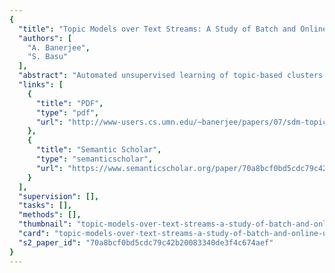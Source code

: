 ```yaml
---
{
  "title": "Topic Models over Text Streams: A Study of Batch and Online Unsupervised Learning",
  "authors": [
    "A. Banerjee",
    "S. Basu"
  ],
  "abstract": "Automated unsupervised learning of topic-based clusters is used in various text data mining applications, e.g., document organization in content management, information retrieval and filtering in news aggregation services. Typically batch models are used for this purpose, which perform clustering on the document collection in aggregate. In this paper, we first analyze three batch topic models that have been recently proposed in the machine learning and data mining community – Latent Dirichlet Allocation (LDA), Dirichlet Compound Multinomial (DCM) mixtures and von-Mises Fisher (vMF) mixture models. Our discussion uses a common framework based on the particular assumptions made regarding the conditional distributions corresponding to each component and the topic priors. Our experiments on large real-world document collections demonstrate that though LDA is a good model for finding word-level topics, vMF finds better document-level topic clusters more efficiently, which is often important in text mining applications. In cases where offline clustering on complete document collections is infeasible due to resource constraints, online unsupervised clustering methods that process incoming data incrementally are necessary. To this end, we propose online variants of vMF, EDCM and LDA. Experiments on real-world streaming text illustrate the speed and performance benefits of online vMF. Finally, we propose a practical heuristic for hybrid topic modeling, which learns online topic models on streaming text data and intermittently runs batch topic models on aggregated documents offline. Such a hybrid model is useful for applications (e.g., dynamic topic-based aggregation of consumer-generated content in social networking sites) that need a good tradeoff between the performance of batch offline algorithms and efficiency of incremental online algorithms.",
  "links": [
    {
      "title": "PDF",
      "type": "pdf",
      "url": "http://www-users.cs.umn.edu/~banerjee/papers/07/sdm-topics-long.pdf"
    },
    {
      "title": "Semantic Scholar",
      "type": "semanticscholar",
      "url": "https://www.semanticscholar.org/paper/70a8bcf0bd5cdc79c42b20083340de3f4c674aef"
    }
  ],
  "supervision": [],
  "tasks": [],
  "methods": [],
  "thumbnail": "topic-models-over-text-streams-a-study-of-batch-and-online-unsupervised-learning-thumb.jpg",
  "card": "topic-models-over-text-streams-a-study-of-batch-and-online-unsupervised-learning-card.jpg",
  "s2_paper_id": "70a8bcf0bd5cdc79c42b20083340de3f4c674aef"
}
---
```



